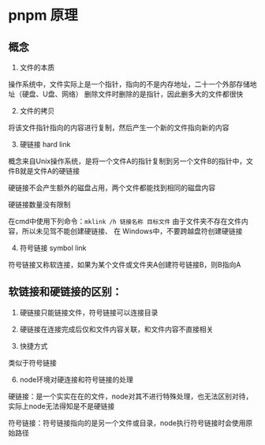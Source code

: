 # pnpm 原理

## 概念

1. 文件的本质

操作系统中，文件实际上是一个指针，指向的不是内存地址，二十一个外部存储地址（硬盘、U盘、网络）
删除文件时删除的是指针，因此删多大的文件都很快

2. 文件的拷贝

将该文件指针指向的内容进行复制，然后产生一个新的文件指向新的内容

3. 硬链接 hard link

概念来自Unix操作系统，是将一个文件A的指针复制到另一个文件B的指针中，文件B就是文件A的硬链接

硬链接不会产生额外的磁盘占用，两个文件都能找到相同的磁盘内容

硬链接数量没有限制

在cmd中使用下列命令：```mklink /h 链接名称 目标文件```
由于文件夹不存在文件内容，所以未见驾不能创建硬链接、
在 Windows中，不要跨越盘符创建硬链接

4. 符号链接 symbol link

符号链接又称软连接，如果为某个文件或文件夹A创建符号链接B，则B指向A


## 软链接和硬链接的区别：

1. 硬链接只能链接文件，符号链接可以连接目录
2. 硬链接在连接完成后仅和文件内容关联，和文件内容不直接相关

5. 快捷方式

类似于符号链接

6. node环境对硬连接和符号链接的处理

硬链接：是一个实实在在的文件，node对其不进行特殊处理，也无法区别对待，实际上node无法得知是不是硬链接

符号链接：符号链接指向的是另一个文件或目录，node执行符号链接时会使用原始路径